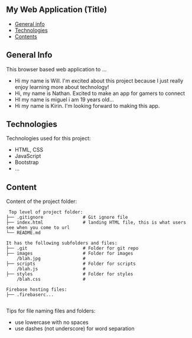 ## My Web Application (Title)

* [General info](#general-info)
* [Technologies](#technologies)
* [Contents](#content)

## General Info

This browser based web application to ...
* Hi my name is Will. I'm excited about this project because I just really enjoy learning more about technology!
* Hi, my name is Nathan. Excited to make an app for gamers to connect
* HI my name is miguel i am 19 years old...
* Hi my name is Kirin. I'm looking forward to making this app.

	
## Technologies
Technologies used for this project:
* HTML, CSS
* JavaScript
* Bootstrap 
* ...
	
## Content
Content of the project folder:

```
 Top level of project folder: 
├── .gitignore               # Git ignore file
├── index.html               # landing HTML file, this is what users see when you come to url
└── README.md

It has the following subfolders and files:
├── .git                     # Folder for git repo
├── images                   # Folder for images
    /blah.jpg                # 
├── scripts                  # Folder for scripts
    /blah.js                 # 
├── styles                   # Folder for styles
    /blah.css                # 

Firebase hosting files: 
├── .firebaserc...


```

Tips for file naming files and folders:
* use lowercase with no spaces
* use dashes (not underscore) for word separation

